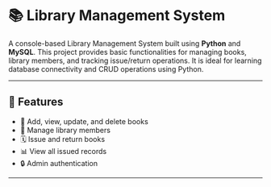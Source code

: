 # 📚 Library Management System

A console-based Library Management System built using **Python** and **MySQL**. This project provides basic functionalities for managing books, library members, and tracking issue/return operations. It is ideal for learning database connectivity and CRUD operations using Python.

---

## 🚀 Features

- 📖 Add, view, update, and delete books
- 👥 Manage library members
- 🗓️ Issue and return books
- 📊 View all issued records
- 🔒 Admin authentication

---
